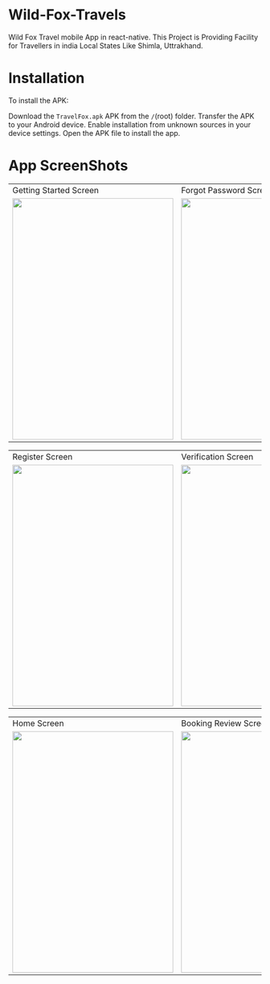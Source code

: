 # Wild-Fox-Travels
Wild Fox Travel mobile App in react-native. This Project is Providing Facility for Travellers in india Local States Like Shimla, Uttrakhand. 

# Installation
To install the APK:

Download the `TravelFox.apk` APK from the `/`(root) folder.
Transfer the APK to your Android device.
Enable installation from unknown sources in your device settings.
Open the APK file to install the app.

# App ScreenShots
<table>
  <tr>
    <td>Getting Started Screen</td>
     <td>Forgot Password Screen</td>
     <td>Login Screen</td>
  </tr>
  <tr>
    <td><img src="https://github.com/ReactNativeSandeep/Wild-Fox-Travels/assets/64374265/c88c1ab0-1cb1-4a64-b5df-a270a3a4c260" width=320 height=480></td>
    <td><img src="https://github.com/ReactNativeSandeep/Wild-Fox-Travels/assets/64374265/034e0251-7a66-477a-8a47-d51a3d0e39d0" width=320 height=480></td>
    <td><img src="https://github.com/ReactNativeSandeep/Wild-Fox-Travels/assets/64374265/db01e1a7-6970-45ea-85ab-699835a8647f" width=320 height=480></td>
  </tr>
</table>

<table>
  <tr>
     <td>Register Screen</td>
     <td>Verification Screen</td>
     <td>Bookings Screen</td>
  </tr>
  <tr>
    <td><img src="https://github.com/ReactNativeSandeep/Wild-Fox-Travels/assets/64374265/d2b88ebb-c979-4e15-9241-f7dc5d8e3e05" width=320 height=480></td>
    <td><img src="https://github.com/ReactNativeSandeep/Wild-Fox-Travels/assets/64374265/91912e83-5906-49b4-9407-7a4fa60172c5" width=320 height=480></td>
    <td><img src="https://github.com/user-attachments/assets/26c145c2-402b-4437-8803-670d72ef3ef7" width=320 height=480></td>
  </tr>
</table>

<table>
  <tr>
     <td>Home Screen</td>
     <td>Booking Review Screen</td>
     <td>Profile Screen</td>
  </tr>
  <tr>
    <td><img src="https://github.com/user-attachments/assets/0337f7d0-9701-4093-9e21-de34b1a3b2f1" width=320 height=480></td>
    <td><img src="https://github.com/user-attachments/assets/3d4326d7-feca-47d7-8b12-10453ee8aab8" width=320 height=480></td>
    <td><img src="https://github.com/user-attachments/assets/8ed0a2b9-dc00-45e4-b2a6-60ca98693bae" width=320 height=480></td>
  </tr>
</table>

